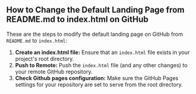 ## How to Change the Default Landing Page from README.md to index.html on GitHub

These are the steps to modify the default landing page on GitHub from `README.md` to `index.html`:
1.  **Create an index.html file:** Ensure that an `index.html` file exists in your project's root directory.
2.  **Push to Remote:** Push the `index.html` file (and any other changes) to your remote GitHub repository.
3. **Check Github pages configuration:** Make sure the GitHub Pages settings for your repository are set to serve from the root directory.